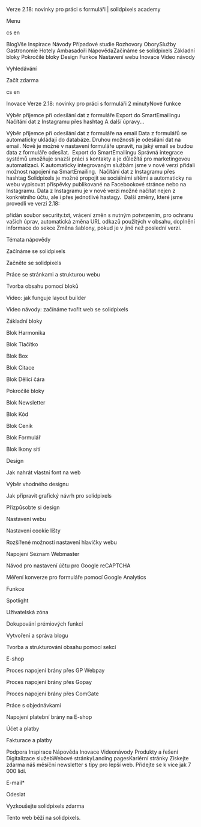 <p>Verze 2.18: novinky pro práci s formuláři | solidpixels academy</p>
<p>Menu</p>
<p>cs en</p>
<p>BlogVše Inspirace Návody Případové studie Rozhovory OborySlužby Gastronomie Hotely Ambasadoři NápovědaZačínáme se solidpixels Základní bloky Pokročilé bloky Design Funkce Nastavení webu Inovace Video návody</p>
<p>Vyhledávání</p>
<p>Začít zdarma</p>
<p>cs en</p>
<p>Inovace
Verze 2.18: novinky pro práci s formuláři
2 minutyNové funkce</p>
<p>Výběr příjemce při odesílání dat z formuláře
Export do SmartEmailingu
Načítání dat z Instagramu přes hashtag
A další úpravy...</p>
<p>Výběr příjemce při odesílání dat z formuláře na email
Data z formulářů se automaticky ukládají do databáze. Druhou možností je odesílání dat na email. Nově je možné v nastavení formuláře upravit, na jaký email se budou data z formuláře odesílat. 
Export do SmartEmailingu
Správná integrace systémů umožňuje snazší práci s kontakty a je důležítá pro marketingovou automatizaci. K automaticky integrovaným službám jsme v nové verzi přidali možnost napojení na SmartEmailing. 
Načítání dat z Instagramu přes hashtag
Solidpixels je možné propojit se sociálními sítěmi a automaticky na webu vypisovat příspěvky publikované na Facebookové stránce nebo na Instagramu. Data z Instagramu je v nové verzi možné načítat nejen z konkrétního účtu, ale i přes jednotlivé hastagy. 
Další změny, které jsme provedli ve verzi 2.18:</p>
<p>přidán soubor security.txt,
vrácení změn s nutným potvrzením, pro ochranu vašich úprav,
automatická změna URL odkazů použitých v obsahu,
doplnění informace do sekce Změna šablony, pokud je v jiné než poslední verzi.</p>
<p>Témata nápovědy</p>
<p>Začínáme se solidpixels</p>
<p>Začněte se solidpixels</p>
<p>Práce se stránkami a strukturou webu</p>
<p>Tvorba obsahu pomocí bloků</p>
<p>Video: jak funguje layout builder </p>
<p>Video návody: začínáme tvořit web se solidpixels</p>
<p>Základní bloky</p>
<p>Blok Harmonika</p>
<p>Blok Tlačítko</p>
<p>Blok Box</p>
<p>Blok Citace</p>
<p>Blok Dělící čára</p>
<p>Pokročilé bloky</p>
<p>Blok Newsletter</p>
<p>Blok Kód</p>
<p>Blok Ceník</p>
<p>Blok Formulář</p>
<p>Blok Ikony sítí</p>
<p>Design</p>
<p>Jak nahrát vlastní font na web</p>
<p>Výběr vhodného designu</p>
<p>Jak připravit grafický návrh pro solidpixels</p>
<p>Přizpůsobte si design</p>
<p>Nastavení webu</p>
<p>Nastavení cookie lišty</p>
<p>Rozšířené možnosti nastavení hlavičky webu</p>
<p>Napojení Seznam Webmaster</p>
<p>Návod pro nastavení účtu pro Google reCAPTCHA</p>
<p>Měření konverze pro formuláře pomocí Google Analytics</p>
<p>Funkce</p>
<p>Spotlight</p>
<p>Uživatelská zóna</p>
<p>Dokupování prémiových funkcí</p>
<p>Vytvoření a správa blogu</p>
<p>Tvorba a strukturování obsahu pomocí sekcí</p>
<p>E-shop</p>
<p>Proces napojení brány přes GP Webpay</p>
<p>Proces napojení brány přes Gopay</p>
<p>Proces napojení brány přes ComGate</p>
<p>Práce s objednávkami</p>
<p>Napojení platební brány na E-shop</p>
<p>Účet a platby</p>
<p>Fakturace a platby</p>
<p>Podpora
 Inspirace
Nápověda
Inovace
Videonávody
 Produkty a řešení
 Digitalizace služebWebové stránkyLanding pagesKariérní stránky Získejte zdarma náš měsíční newsletter s tipy pro lepší web. Přidejte se k více jak 7 000 lidí.</p>
<p>E-mail*</p>
<p>Odeslat</p>
<p>Vyzkoušejte solidpixels zdarma</p>
<p>Tento web běží na solidpixels.</p>